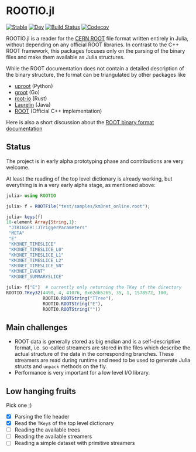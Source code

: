 # ROOTIO.jl

[![Stable](https://img.shields.io/badge/docs-stable-blue.svg)](https://tamasgal.github.io/ROOTIO.jl/stable)
[![Dev](https://img.shields.io/badge/docs-dev-blue.svg)](https://tamasgal.github.io/ROOTIO.jl/dev)
[![Build Status](https://travis-ci.com/tamasgal/ROOTIO.jl.svg?branch=master)](https://travis-ci.com/tamasgal/ROOTIO.jl)
[![Codecov](https://codecov.io/gh/tamasgal/ROOTIO.jl/branch/master/graph/badge.svg)](https://codecov.io/gh/tamasgal/ROOTIO.jl)

ROOTIO.jl is a reader for the [CERN ROOT](https://root.cern) file format written
entirely in Julia, without depending on any official ROOT libraries. In contrast
to the C++ ROOT framework, this packages focuses only on the parsing of the
binary files and make them available as Julia structures.

While the ROOT documentation does not contain a detailed description of the
binary structure, the format can be triangulated by other packages like

- [uproot](https://github.com/scikit-hep/uproot) (Python)
- [groot](https://godoc.org/go-hep.org/x/hep/groot#hdr-File_layout) (Go)
- [root-io](https://github.com/cbourjau/alice-rs/tree/master/root-io) (Rust)
- [Laurelin](https://github.com/spark-root/laurelin) (Java)
- [ROOT](https://github.com/root-project/root) (Official C++ implementation)

Here is also a short discussion about the [ROOT binary format
documentation](https://github.com/scikit-hep/uproot/issues/401) 

## Status
The project is in early alpha prototyping phase and contributions are very
welcome.

At least the reading of the top level dictionary is already working, but
everything is in a very early alpha stage, as mentioned above:

``` julia
julia> using ROOTIO

julia> f = ROOTFile("test/samples/km3net_online.root");

julia> keys(f)
10-element Array{String,1}:
 "JTRIGGER::JTriggerParameters"
 "META"
 "E"
 "KM3NET_TIMESLICE"
 "KM3NET_TIMESLICE_L0"
 "KM3NET_TIMESLICE_L1"
 "KM3NET_TIMESLICE_L2"
 "KM3NET_TIMESLICE_SN"
 "KM3NET_EVENT"
 "KM3NET_SUMMARYSLICE"

julia> f["E"]  # currently only returning the TKey of the directory
ROOTIO.TKey32(4490, 4, 41076, 0x62db5265, 35, 1, 1578572, 100,
              ROOTIO.ROOTString("TTree"),
              ROOTIO.ROOTString("E"),
              ROOTIO.ROOTString(""))
```

## Main challenges

- ROOT data is generally stored as big endian and is a
  self-descriptive format, i.e. so-called streamers are stored in the files
  which describe the actual structure of the data in the corresponding branches.
  These streamers are read during runtime and need to be used to generate
  Julia structs and `unpack` methods on the fly.
- Performance is very important for a low level I/O library.


## Low hanging fruits

Pick one ;)

- [x] Parsing the file header
- [x] Read the `TKey`s of the top level dictionary
- [ ] Reading the available trees
- [ ] Reading the available streamers
- [ ] Reading a simple dataset with primitive streamers
